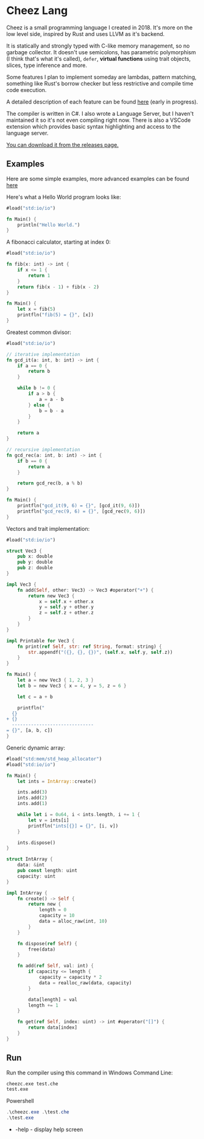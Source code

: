 # Cheez Lang

Cheez is a small programming language I created in 2018. It's more on the low level side, inspired by Rust and uses LLVM as it's backend.

It is statically and strongly typed with C-like memory management, so no garbage collector. It doesn't use semicolons, has parametric polymorphism (I think that's what it's called), `defer`, __virtual functions__ using trait objects, slices, type inference and more.

Some features I plan to implement someday are lambdas, pattern matching, something like Rust's borrow checker but less restrictive and compile time code execution.

A detailed description of each feature can be found [here](https://github.com/Nimaoth/CheezLang/wiki) (early in progress).

The compiler is written in C#. I also wrote a Language Server, but I haven't maintained it so it's not even compiling right now. There is also a VSCode extension which provides basic syntax highlighting and access to the language server.

[You can download it from the releases page.](https://github.com/Nimaoth/CheezLang/releases)

## Examples

Here are some simple examples, more advanced examples can be found [here](https://github.com/Nimaoth/CheezLang/tree/release/examples/examples)

Here's what a Hello World program looks like:
```rust
#load("std:io/io")

fn Main() {
    println("Hello World.")
}
```

A fibonacci calculator, starting at index 0:
```rust
#load("std:io/io")

fn fib(x: int) -> int {
    if x <= 1 {
        return 1
    }
    return fib(x - 1) + fib(x - 2)
}

fn Main() {
    let x = fib(5)
    printfln("fib(5) = {}", [x])
}
```

Greatest common divisor:
```rust
#load("std:io/io")

// iterative implementation
fn gcd_it(a: int, b: int) -> int {
    if a == 0 {
        return b
    }

    while b != 0 {
        if a > b {
            a = a - b
        } else {
            b = b - a
        }
    }

    return a
}

// recursive implementation
fn gcd_rec(a: int, b: int) -> int {
    if b == 0 {
        return a
    }

    return gcd_rec(b, a % b)
}

fn Main() {
    printfln("gcd_it(9, 6) = {}", [gcd_it(9, 6)])
    printfln("gcd_rec(9, 6) = {}", [gcd_rec(9, 6)])
}
```

Vectors and trait implementation:
```rust
#load("std:io/io")

struct Vec3 {
    pub x: double
    pub y: double
    pub z: double
}

impl Vec3 {
    fn add(Self, other: Vec3) -> Vec3 #operator("+") {
        return new Vec3 {
            x = self.x + other.x
            y = self.y + other.y
            z = self.z + other.z
        }
    }
}

impl Printable for Vec3 {
    fn print(ref Self, str: ref String, format: string) {
        str.appendf("({}, {}, {})", (self.x, self.y, self.z))
    }
}

fn Main() {
    let a = new Vec3 { 1, 2, 3 }
    let b = new Vec3 { x = 4, y = 5, z = 6 }

    let c = a + b

    printfln("
  {}
+ {}
  ------------------------------
= {}", [a, b, c])
}
```

Generic dynamic array:
```rust
#load("std:mem/std_heap_allocator")
#load("std:io/io")

fn Main() {
    let ints = IntArray::create()

    ints.add(3)
    ints.add(2)
    ints.add(1)

    while let i = 0u64, i < ints.length, i += 1 {
        let v = ints[i]
        printfln("ints[{}] = {}", [i, v])
    }

    ints.dispose()
}

struct IntArray {
    data: &int
    pub const length: uint
    capacity: uint
}

impl IntArray {
    fn create() -> Self {
        return new {
            length = 0
            capacity = 10
            data = alloc_raw(int, 10)
        }
    }

    fn dispose(ref Self) {
        free(data)
    }

    fn add(ref Self, val: int) {
        if capacity <= length {
            capacity = capacity * 2
            data = realloc_raw(data, capacity)
        }

        data[length] = val
        length += 1
    }

    fn get(ref Self, index: uint) -> int #operator("[]") {
        return data[index]
    }
}
```

## Run
Run the compiler using this command in Windows Command Line:
```bat
cheezc.exe test.che
test.exe
```
Powershell
```ps1
.\cheezc.exe .\test.che
.\test.exe
```

- -help - display help screen
